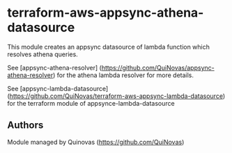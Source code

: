 # terraform-aws-appsync-athena-datasource

This module creates an appsync datasource of lambda function which resolves athena queries.

See [appsync-athena-resolver] (https://github.com/QuiNovas/appsync-athena-resolver) for the athena lambda resolver for more details.

See [appsync-lambda-datasource] (https://github.com/QuiNovas/terraform-aws-appsync-lambda-datasource) for the terraform module of appsynce-lambda-datasource

## Authors

Module managed by Quinovas (https://github.com/QuiNovas)
